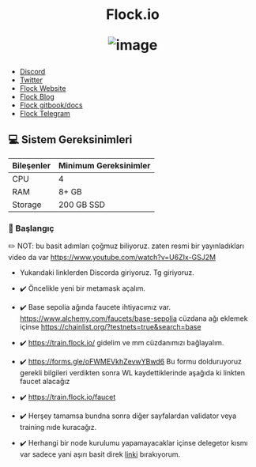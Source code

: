 


<h1 align="center"> Flock.io

![image](https://github.com/user-attachments/assets/ce79ba5a-9c79-41d3-9f71-1124609ba9f8)



</h1>


* [Discord](https://discord.gg/XBGP8Ccgpm)<br>
 * [Twitter](https://twitter.com/flock_io)<br>
 * [Flock Website](https://www.flock.io/)<br>
 * [Flock Blog](https://www.flock.io/blog)<br>
 * [Flock gitbook/docs](https://docs.flock.io/)<br>
 * [Flock Telegram](https://t.me/flock_io_community)<br>



## 💻 Sistem Gereksinimleri
| Bileşenler | Minimum Gereksinimler | 
| ------------ | ------------ |
| CPU |	4|
| RAM	| 8+ GB |
| Storage	| 200 GB SSD |

### 👷 Başlangıç

✏️ NOT: bu basit adımları çoğmuz biliyoruz. zaten resmi bir yayınladıkları video da var https://www.youtube.com/watch?v=U6ZIx-GSJ2M

- Yukarıdaki linklerden Discorda giriyoruz. Tg giriyoruz.

- ✔️ Öncelikle yeni bir metamask açalım.
- ✔️ Base sepolia ağında faucete ihtiyacımız var. https://www.alchemy.com/faucets/base-sepolia cüzdana ağı eklemek içinse https://chainlist.org/?testnets=true&search=base
- ✔️ https://train.flock.io/  gidelim ve mm cüzdanımızı bağlayalım.
- ✔️ https://forms.gle/oFWMEVkhZevwYBwd6 Bu formu dolduruyoruz gerekli bilgileri verdikten sonra WL kaydettiklerinde aşağıda ki linkten faucet alacağız
- ✔️ https://train.flock.io/faucet
- ✔️ Herşey tamamsa bundna sonra diğer sayfalardan validator veya training nıde kuracağız.
- ✔️ Herhangi bir node kurulumu yapamayacaklar içinse delegetor kısmı var sadece yani aşırı basit direk [linki](https://docs.flock.io/flock-products/ai-arena/quickstart/delegator-guide) bırakıyorum.

















